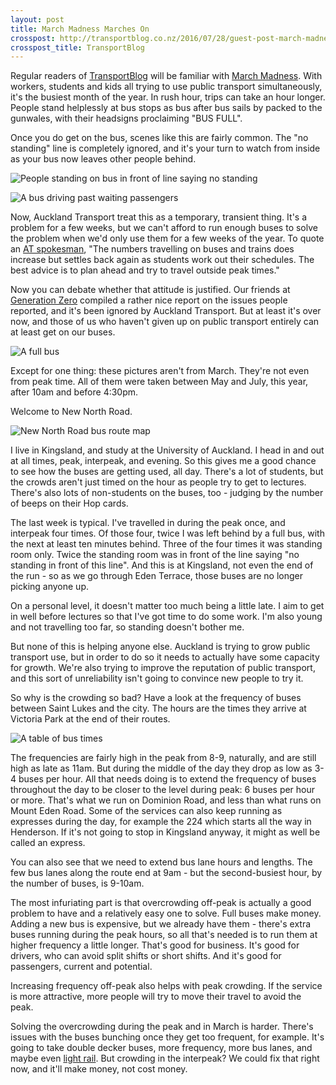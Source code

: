 ```yaml
---
layout: post
title: March Madness Marches On
crosspost: http://transportblog.co.nz/2016/07/28/guest-post-march-madness-marches-on/
crosspost_title: TransportBlog
---
```


Regular readers of [TransportBlog](http://transportblog.co.nz/) will be familiar with [March Madness](http://transportblog.co.nz/tag/march-madness/). With workers, students and kids all trying to use public transport simultaneously, it's the busiest month of the year. In rush hour, trips can take an hour longer. People stand helplessly at bus stops as bus after bus sails by packed to the gunwales, with their headsigns proclaiming "BUS FULL".

Once you do get on the bus, scenes like this are fairly common. The "no standing" line is completely ignored, and it's your turn to watch from inside as your bus now leaves other people behind.

![People standing on bus in front of line saying no standing](/images/2016/no_standing_line_800.jpg)

![A bus driving past waiting passengers](/images/2016/sailing_past_800.jpg)

Now, Auckland Transport treat this as a temporary, transient thing. It's a problem for a few weeks, but we can't afford to run enough buses to solve the problem when we'd only use them for a few weeks of the year. To quote an [AT spokesman](http://transportblog.co.nz/2016/03/04/2016-march-madness-the-maddest-yet/), "The numbers travelling on buses and trains does increase but settles back again as students work out their schedules. The best advice is to plan ahead and try to travel outside peak times."

Now you can debate whether that attitude is justified. Our friends at [Generation Zero](http://www.generationzero.org/better-buses) compiled a rather nice report on the issues people reported, and it's been ignored by Auckland Transport. But at least it's over now, and those of us who haven't given up on public transport entirely can at least get on our buses.

![A full bus](/images/2016/packed_800.jpg)

Except for one thing: these pictures aren't from March. They're not even from peak time. All of them were taken between May and July, this year, after 10am and before 4:30pm.

Welcome to New North Road.

![New North Road bus route map](/images/2016/new_north_road.png)

I live in Kingsland, and study at the University of Auckland. I head in and out at all times, peak, interpeak, and evening. So this gives me a good chance to see how the buses are getting used, all day. There's a lot of students, but the crowds aren't just timed on the hour as people try to get to lectures. There's also lots of non-students on the buses, too - judging by the number of beeps on their Hop cards.

The last week is typical. I've travelled in during the peak once, and interpeak four times. Of those four, twice I was left behind by a full bus, with the next at least ten minutes behind. Three of the four times it was standing room only. Twice the standing room was in front of the line saying "no standing in front of this line". And this is at Kingsland, not even the end of the run - so as we go through Eden Terrace, those buses are no longer picking anyone up.

On a personal level, it doesn't matter too much being a little late. I aim to get in well before lectures so that I've got time to do some work. I'm also young and not travelling too far, so standing doesn't bother me.

But none of this is helping anyone else. Auckland is trying to grow public transport use, but in order to do so it needs to actually have some capacity for growth. We're also trying to improve the reputation of public transport, and this sort of unreliability isn't going to convince new people to try it.

So why is the crowding so bad? Have a look at the frequency of buses between Saint Lukes and the city. The hours are the times they arrive at Victoria Park at the end of their routes.

![A table of bus times](/images/2016/nnr_bus_chart.png)

The frequencies are fairly high in the peak from 8-9, naturally, and are still high as late as 11am. But during the middle of the day they drop as low as 3-4 buses per hour. All that needs doing is to extend the frequency of buses throughout the day to be closer to the level during peak: 6 buses per hour or more. That's what we run on Dominion Road, and less than what runs on Mount Eden Road. Some of the services can also keep running as expresses during the day, for example the 224 which starts all the way in Henderson. If it's not going to stop in Kingsland anyway, it might as well be called an express.

You can also see that we need to extend bus lane hours and lengths. The few bus lanes along the route end at 9am - but the second-busiest hour, by the number of buses, is 9-10am.

The most infuriating part is that overcrowding off-peak is actually a good problem to have and a relatively easy one to solve. Full buses make money. Adding a new bus is expensive, but we already have them - there's extra buses running during the peak hours, so all that's needed is to run them at higher frequency a little longer. That's good for business. It's good for drivers, who can avoid split shifts or short shifts. And it's good for passengers, current and potential.

Increasing frequency off-peak also helps with peak crowding. If the service is more attractive, more people will try to move their travel to avoid the peak.

Solving the overcrowding during the peak and in March is harder. There's issues with the buses bunching once they get too frequent, for example. It's going to take double decker buses, more frequency, more bus lanes, and maybe even [light rail](http://transportblog.co.nz/2015/01/23/light-rail-to-fill-the-void/). But crowding in the interpeak? We could fix that right now, and it'll make money, not cost money.
